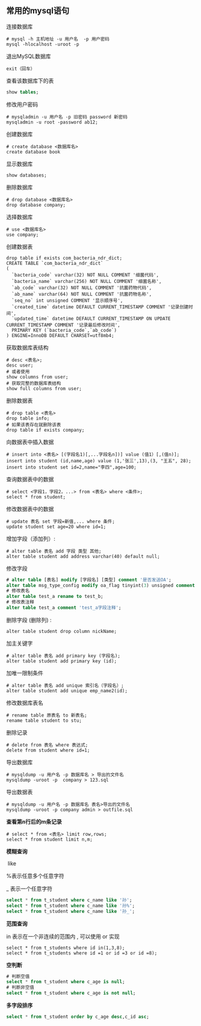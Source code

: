 ## 常用的mysql语句

连接数据库

```mysql
# mysql -h 主机地址 -u 用户名  -p 用户密码	
mysql -hlocalhost -uroot -p
```

退出MySQL数据库

```mysql
exit（回车）
```
查看该数据库下的表

```sql
show tables;
```

修改用户密码

```mysql
# mysqladmin -u 用户名 -p 旧密码 password 新密码
mysqladmin -u root -password ab12;
```

创建数据库

```mysql
# create database <数据库名>
create database book
```

显示数据库

```mysql
show databases;
```

删除数据库

```mysql
# drop database <数据库名>
drop database company;
```

选择数据库

```mysql
# use <数据库名>
use company;
```

创建数据表

```mysql
drop table if exists com_bacteria_ndr_dict;
CREATE TABLE `com_bacteria_ndr_dict`
(
  `bacteria_code` varchar(32) NOT NULL COMMENT '细菌代码',
  `bacteria_name` varchar(256) NOT NULL COMMENT '细菌名称',
  `ab_code` varchar(32) NOT NULL COMMENT '抗菌药物代码',
  `ab_name` varchar(64) NOT NULL COMMENT '抗菌药物名称',
  `seq_no` int unsigned COMMENT '显示顺序号',
  `created_time` datetime DEFAULT CURRENT_TIMESTAMP COMMENT '记录创建时间',
  `updated_time` datetime DEFAULT CURRENT_TIMESTAMP ON UPDATE CURRENT_TIMESTAMP COMMENT '记录最后修改时间',
  PRIMARY KEY (`bacteria_code`,`ab_code`)
) ENGINE=InnoDB DEFAULT CHARSET=utf8mb4;
```

获取数据库表结构

```mysql
# desc <表名>;
desc user;
# 或者使用
show columns from user;
# 获取完整的数据库表结构
show full columns from user;
```

删除数据表

```mysql
# drop table <表名>	
drop table info;
# 如果该表存在就删除该表
drop table if exists company;
```

向数据表中插入数据

```mysql
# insert into <表名> [(字段名1)[,...字段名n])] value (值1）[,(值n)];
insert into student (id,name,age) value (1,'张三',13),(3, "王五", 28);
insert into student set id=2,name="李四",age=100;
```

查询数据表中的数据

```mysql
# select <字段1，字段2，...> from <表名> where <条件>; 	
select * from student;
```

修改数据表中的数据

```mysql
# update 表名 set 字段=新值,... where 条件;	
update student set age=20 where id=1;
```

增加字段（添加列）:

```mysql
# alter table 表名 add 字段 类型 其他;	
alter table student add address varchar(40) default null;
```

修改字段

```sql
# alter table [表名] modify [字段名] [类型] comment '是否发送OA';
alter table msg_type_config modify oa_flag tinyint(3) unsigned comment '是否发送OA';
# 修改表名
alter table test_a rename to test_b;
# 修改表注释
alter table test_a comment 'test_a字段注释';
```

删除字段  (删除列) :

```mysql
alter table student drop column nickName;
```

加主关键字

```mysql
# alter table 表名 add primary key (字段名);	
alter table student add primary key (id);
```

加唯一限制条件

```mysql
# alter table 表名 add unique 索引名（字段名）;	
alter table student add unique emp_name2(id);
```

修改数据库表名

```mysql
# rename table 原表名 to 新表名;
rename table student to stu;
```

删除记录

```mysql
# delete from 表名 where 表达式;
delete from student where id=1;
```

导出数据库

```mysql
# mysqldump -u 用户名 -p 数据库名 > 导出的文件名
mysqldump -uroot -p  company > 123.sql
```

导出数据表

```mysql
# mysqldump -u 用户名 -p 数据库名 表名>导出的文件名
mysqldump -uroot -p company admin > outfile.sql
```

**查看第n行后的m条记录**

```mysql
# select * from <表名> limit row,rows;
select * from student limit n,m;
```

**模糊查询**

​	like

   %表示任意多个任意字符

   _ 表示一个任意字符

```sql
select * from t_student where c_name like '孙';
select * from t_student where c_name like '孙%';
select * from t_student where c_name like '孙_';
```

**范围查询**

in 表示在一个非连续的范围内 , 可以使用 or 实现

```
select * from t_students where id in(1,3,8);
select * from t_students where id =1 or id =3 or id =8);
```

**空判断**

```sql
# 判断空值
select * from t_student where c_age is null;
# 判断非空值
select * from t_student where c_age is not null;
```

**多字段排序**

```sql
select * from t_student order by c_age desc,c_id asc;
```

